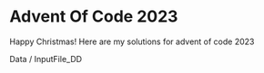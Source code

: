 # Advent Of Code 2023
Happy Christmas! Here are my solutions for advent of code 2023

Data / InputFile_DD
